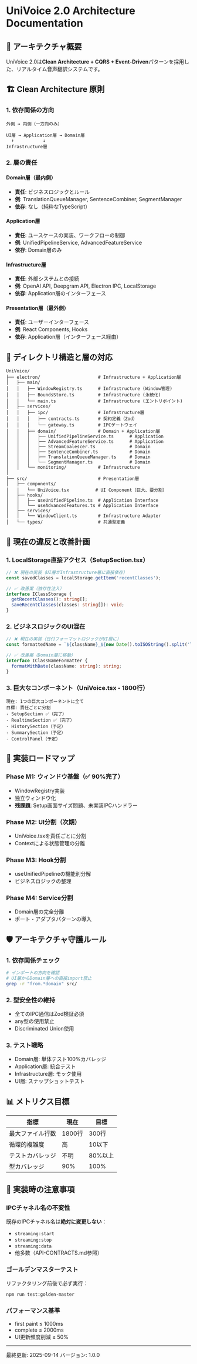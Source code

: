 # UniVoice 2.0 Architecture Documentation

## 🎯 アーキテクチャ概要

UniVoice 2.0は**Clean Architecture + CQRS + Event-Driven**パターンを採用した、リアルタイム音声翻訳システムです。

## 🏗️ Clean Architecture 原則

### 1. 依存関係の方向
```
外側 → 内側（一方向のみ）

UI層 → Application層 → Domain層
  ↑           ↓
Infrastructure層
```

### 2. 層の責任

#### Domain層（最内側）
- **責任**: ビジネスロジックとルール
- **例**: TranslationQueueManager, SentenceCombiner, SegmentManager
- **依存**: なし（純粋なTypeScript）

#### Application層
- **責任**: ユースケースの実装、ワークフローの制御
- **例**: UnifiedPipelineService, AdvancedFeatureService
- **依存**: Domain層のみ

#### Infrastructure層
- **責任**: 外部システムとの接続
- **例**: OpenAI API, Deepgram API, Electron IPC, LocalStorage
- **依存**: Application層のインターフェース

#### Presentation層（最外側）
- **責任**: ユーザーインターフェース
- **例**: React Components, Hooks
- **依存**: Application層（インターフェース経由）

## 📁 ディレクトリ構造と層の対応

```
UniVoice/
├── electron/                      # Infrastructure + Application層
│   ├── main/                      
│   │   ├── WindowRegistry.ts      # Infrastructure (Window管理)
│   │   ├── BoundsStore.ts         # Infrastructure (永続化)
│   │   └── main.ts                # Infrastructure (エントリポイント)
│   ├── services/                  
│   │   ├── ipc/                   # Infrastructure層
│   │   │   ├── contracts.ts       # 契約定義（Zod）
│   │   │   └── gateway.ts         # IPCゲートウェイ
│   │   ├── domain/                # Domain + Application層
│   │   │   ├── UnifiedPipelineService.ts      # Application
│   │   │   ├── AdvancedFeatureService.ts      # Application
│   │   │   ├── StreamCoalescer.ts             # Domain
│   │   │   ├── SentenceCombiner.ts            # Domain
│   │   │   ├── TranslationQueueManager.ts     # Domain
│   │   │   └── SegmentManager.ts              # Domain
│   │   └── monitoring/            # Infrastructure
│
├── src/                           # Presentation層
│   ├── components/                
│   │   └── UniVoice.tsx          # UI Component（巨大、要分割）
│   ├── hooks/                     
│   │   ├── useUnifiedPipeline.ts  # Application Interface
│   │   └── useAdvancedFeatures.ts # Application Interface
│   ├── services/                  
│   │   └── WindowClient.ts        # Infrastructure Adapter
│   └── types/                     # 共通型定義
```

## 🔴 現在の違反と改善計画

### 1. LocalStorage直接アクセス（SetupSection.tsx）
```typescript
// ❌ 現在の実装（UI層がInfrastructure層に直接依存）
const savedClasses = localStorage.getItem('recentClasses');

// ✅ 改善案（依存性注入）
interface IClassStorage {
  getRecentClasses(): string[];
  saveRecentClasses(classes: string[]): void;
}
```

### 2. ビジネスロジックのUI混在
```typescript
// ❌ 現在の実装（日付フォーマットロジックがUI層に）
const formattedName = `${className}_${new Date().toISOString().split('T')[0]}`;

// ✅ 改善案（Domain層に移動）
interface IClassNameFormatter {
  formatWithDate(className: string): string;
}
```

### 3. 巨大なコンポーネント（UniVoice.tsx - 1800行）
```
現在: 1つの巨大コンポーネントに全て
目標: 責任ごとに分割
- SetupSection ✅（完了）
- RealtimeSection ✅（完了）
- HistorySection（予定）
- SummarySection（予定）
- ControlPanel（予定）
```

## 🎯 実装ロードマップ

### Phase M1: ウィンドウ基盤（✅ 90%完了）
- WindowRegistry実装
- 独立ウィンドウ化
- **残課題**: Setup画面サイズ問題、未実装IPCハンドラー

### Phase M2: UI分割（次期）
- UniVoice.tsxを責任ごとに分割
- Contextによる状態管理の分離

### Phase M3: Hook分割
- useUnifiedPipelineの機能別分解
- ビジネスロジックの整理

### Phase M4: Service分割
- Domain層の完全分離
- ポート・アダプタパターンの導入

## 🛡️ アーキテクチャ守護ルール

### 1. 依存関係チェック
```bash
# インポートの方向を確認
# UI層からDomain層への直接import禁止
grep -r "from.*domain" src/
```

### 2. 型安全性の維持
- 全てのIPC通信はZod検証必須
- any型の使用禁止
- Discriminated Union使用

### 3. テスト戦略
- Domain層: 単体テスト100%カバレッジ
- Application層: 統合テスト
- Infrastructure層: モック使用
- UI層: スナップショットテスト

## 📊 メトリクス目標

| 指標 | 現在 | 目標 |
|------|------|------|
| 最大ファイル行数 | 1800行 | 300行 |
| 循環的複雑度 | 高 | 10以下 |
| テストカバレッジ | 不明 | 80%以上 |
| 型カバレッジ | 90% | 100% |

## 🔧 実装時の注意事項

### IPCチャネル名の不変性
既存のIPCチャネル名は**絶対に変更しない**：
- `streaming:start`
- `streaming:stop`
- `streaming:data`
- 他多数（API-CONTRACTS.md参照）

### ゴールデンマスターテスト
リファクタリング前後で必ず実行：
```bash
npm run test:golden-master
```

### パフォーマンス基準
- first paint ≤ 1000ms
- complete ≤ 2000ms
- UI更新頻度削減 ≥ 50%

---

最終更新: 2025-09-14
バージョン: 1.0.0